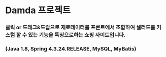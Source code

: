 # Damda 프로젝트
### 클릭 or 드래그&드랍으로 재료데이터를 프론트에서 조합하여 샐러드를 커스텀 할 수 있는 기능을 특징으로하는 쇼핑 사이트입니다.
### (Java 1.8, Spring 4.3.24.RELEASE, MySQL, MyBatis)

